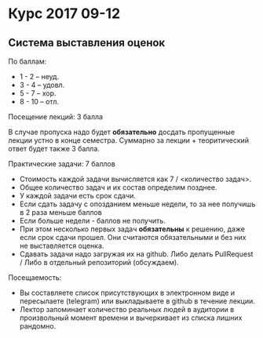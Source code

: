 ﻿# Курс 2017 09-12

## Система выставления оценок

По баллам:
- 1 - 2 – неуд.
- 3 - 4 – удовл.
- 5 - 7 – хор.
- 8 - 10 – отл.

Посещение лекций: 3 балла

В случае пропуска надо будет **обязательно** досдать пропущенные лекции устно в конце семестра.
Суммарно за лекции + теоритический ответ будет также 3 балла.

<div style="page-break-after: always;"></div> 

Практические задачи: 7 баллов

- Стоимость каждой задачи вычисляется как 7 / <количество задач>.
- Общее количество задач и их состав определим позднее.
- У каждой задачи есть срок сдачи.
- Если сдать задачу с опозданием меньше недели, то за нее получишь в 2 раза меньше баллов
- Eсли больше недели - баллов не получить.
- При этом несколько первых задач **обязательны** к решению, даже если срок сдачи прошел. Они считаются обязательными и без них не выставляется оценка.
- Сдавать задачи надо загружая их на github. Либо делать PullRequest / Либо в отдельный репозиторий (обсуждаем).

<div style="page-break-after: always;"></div> 

Посещаемость:
- Вы составляете список присутствующих в электронном виде и пересылаете (telegram) или выкладываете в github в течение лекции.
- Лектор запоминает количество реальных людей в аудитории в произвольный момент времени и вычеркивает из списка лишних рандомно.
